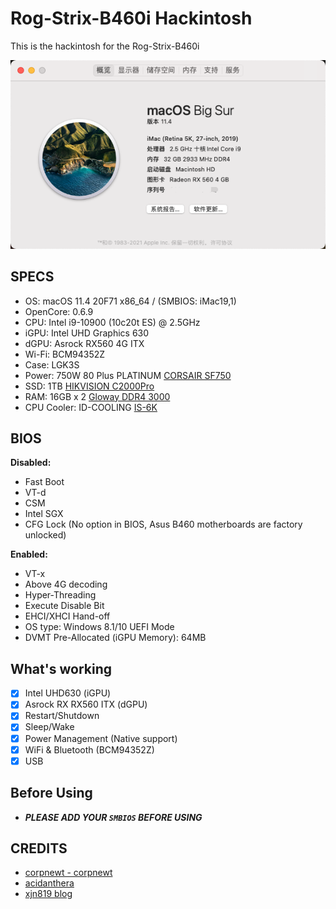 # Rog-Strix-B460i Hackintosh
This is the hackintosh for the Rog-Strix-B460i

![Hackintosh](https://github.com/ccnoxx/hackintosh-Rog-Strix-B460i-EFI/blob/main/WechatIMG12.png?raw=true)

## SPECS

+ OS: macOS 11.4 20F71 x86_64 / (SMBIOS: iMac19,1)
+ OpenCore: 0.6.9
+ CPU: Intel i9-10900 (10c20t ES) @ 2.5GHz
+ iGPU: Intel UHD Graphics 630
+ dGPU: Asrock RX560 4G ITX
+ Wi-Fi: BCM94352Z
+ Case: LGK3S
+ Power: 750W 80 Plus PLATINUM [CORSAIR SF750](https://item.jd.com/100004003340.html)
+ SSD: 1TB [HIKVISION C2000Pro](https://item.jd.com/100007731034.html)
+ RAM: 16GB x 2 [Gloway DDR4 3000](https://item.jd.com/100003386093.html)
+ CPU Cooler: ID-COOLING [IS-6K](https://item.jd.com/100009286107.html)

## BIOS

**Disabled:**
- Fast Boot
- VT-d
- CSM
- Intel SGX
- CFG Lock (No option in BIOS, Asus B460 motherboards are factory unlocked)

**Enabled:**
- VT-x
- Above 4G decoding
- Hyper-Threading
- Execute Disable Bit
- EHCI/XHCI Hand-off
- OS type: Windows 8.1/10 UEFI Mode
- DVMT Pre-Allocated (iGPU Memory): 64MB

## What's working

- [x] Intel UHD630 (iGPU)
- [x] Asrock RX RX560 ITX (dGPU)
- [x] Restart/Shutdown
- [x] Sleep/Wake
- [x] Power Management (Native support)
- [x] WiFi & Bluetooth (BCM94352Z)
- [x] USB

## Before Using

- **_PLEASE ADD YOUR `SMBIOS` BEFORE USING_**

## CREDITS
- [corpnewt - corpnewt](https://github.com/corpnewt)
- [acidanthera](https://github.com/acidanthera)
- [xjn819 blog](https://blog.xjn819.com/)
